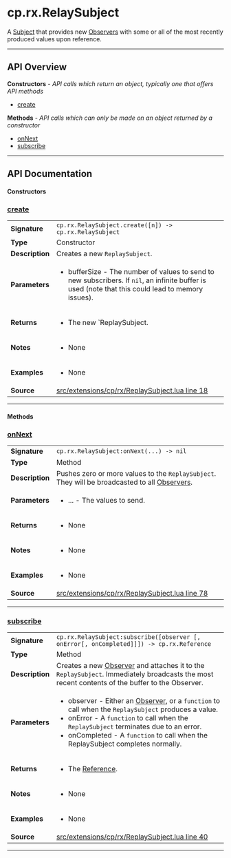# cp.rx.RelaySubject

A [Subject](cp.rx.Subject.md) that provides new [Observers](cp.rx.Observer.md) with some or all of the most recently
produced values upon reference.

---

## API Overview
**Constructors** - _API calls which return an object, typically one that offers API methods_
 * [create](#create)

**Methods** - _API calls which can only be made on an object returned by a constructor_
 * [onNext](#onnext)
 * [subscribe](#subscribe)


---

## API Documentation

#### Constructors


### [create](#create)

|                                             |                                                                                     |
| --------------------------------------------|-------------------------------------------------------------------------------------|
| **Signature**                               | `cp.rx.RelaySubject.create([n]) -> cp.rx.RelaySubject`                                                                    |
| **Type**                                    | Constructor                                                                     |
| **Description**                             | Creates a new `ReplaySubject`.                                                                     |
| **Parameters**                              | <ul><li>bufferSize - The number of values to send to new subscribers. If `nil`, an infinite buffer is used (note that this could lead to memory issues).</li></ul> |
| **Returns**                                 | <ul><li>The new `ReplaySubject.</li></ul>          |
| **Notes**                                   | <ul><li>None</li></ul> |
| **Examples**                                | <ul><li>None</li></ul> |
| **Source**                                  | [src/extensions/cp/rx/ReplaySubject.lua line 18](https://github.com/CommandPost/CommandPost/blob/develop/src/extensions/cp/rx/ReplaySubject.lua#L18) |

---

#### Methods


### [onNext](#onnext)

|                                             |                                                                                     |
| --------------------------------------------|-------------------------------------------------------------------------------------|
| **Signature**                               | `cp.rx.RelaySubject:onNext(...) -> nil`                                                                    |
| **Type**                                    | Method                                                                     |
| **Description**                             | Pushes zero or more values to the `ReplaySubject`. They will be broadcasted to all [Observers](cp.rx.Observer.md).                                                                     |
| **Parameters**                              | <ul><li>... - The values to send.</li></ul> |
| **Returns**                                 | <ul><li>None</li></ul>          |
| **Notes**                                   | <ul><li>None</li></ul> |
| **Examples**                                | <ul><li>None</li></ul> |
| **Source**                                  | [src/extensions/cp/rx/ReplaySubject.lua line 78](https://github.com/CommandPost/CommandPost/blob/develop/src/extensions/cp/rx/ReplaySubject.lua#L78) |

---


### [subscribe](#subscribe)

|                                             |                                                                                     |
| --------------------------------------------|-------------------------------------------------------------------------------------|
| **Signature**                               | `cp.rx.RelaySubject:subscribe([observer [, onError[, onCompleted]]]) -> cp.rx.Reference`                                                                    |
| **Type**                                    | Method                                                                     |
| **Description**                             | Creates a new [Observer](cp.rx.Observer.md) and attaches it to the `ReplaySubject`. Immediately broadcasts the most recent contents of the buffer to the Observer.                                                                     |
| **Parameters**                              | <ul><li>observer - Either an [Observer](cp.rx.Observer.md), or a `function` to call when the `ReplaySubject` produces a value.</li><li>onError - A `function` to call when the `ReplaySubject` terminates due to an error.</li><li>onCompleted - A `function` to call when the ReplaySubject completes normally.</li></ul> |
| **Returns**                                 | <ul><li>The [Reference](cp.rx.Reference.md).</li></ul>          |
| **Notes**                                   | <ul><li>None</li></ul> |
| **Examples**                                | <ul><li>None</li></ul> |
| **Source**                                  | [src/extensions/cp/rx/ReplaySubject.lua line 40](https://github.com/CommandPost/CommandPost/blob/develop/src/extensions/cp/rx/ReplaySubject.lua#L40) |

---

